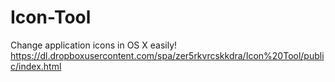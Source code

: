 # Icon-Tool
Change application icons in OS X easily!
https://dl.dropboxusercontent.com/spa/zer5rkvrcskkdra/Icon%20Tool/public/index.html
